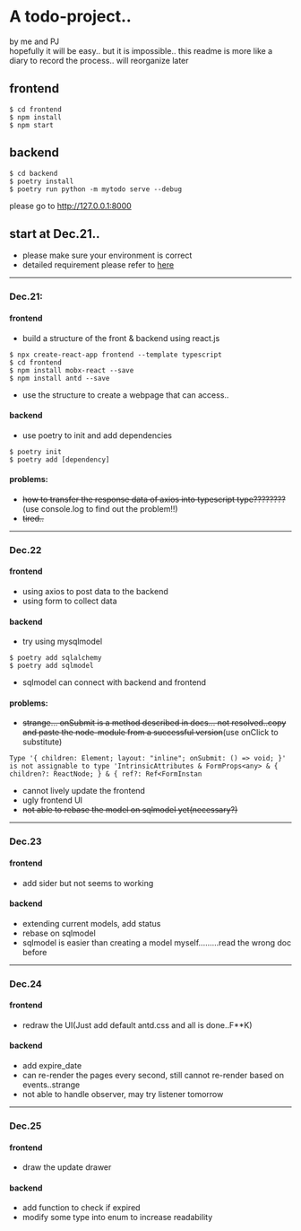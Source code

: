 <!--
 * @Date: 2021-12-21 15:55:14
 * @LastEditTime: 2021-12-25 15:41:16
 * @FilePath: /new-simple-todo/my-todo/README.md
-->
# A todo-project..
by me and PJ \
hopefully it will be easy..
but it is impossible..
this readme is more like a diary to record the process..
will reorganize later
## frontend
```
$ cd frontend
$ npm install
$ npm start
```

## backend
```
$ cd backend
$ poetry install
$ poetry run python -m mytodo serve --debug
```
please go to http://127.0.0.1:8000
## start at Dec.21..

* please make sure your environment is correct
* detailed requirement please refer to [here](https://github.com/joint-online-judge/simple-todo/blob/main/)
---
### Dec.21:

#### frontend
* build a structure of the front & backend using react.js
```
$ npx create-react-app frontend --template typescript
$ cd frontend
$ npm install mobx-react --save    
$ npm install antd --save       
```
* use the structure to create a webpage that can access..

#### backend
* use poetry to init and add dependencies
```
$ poetry init
$ poetry add [dependency]
```

#### problems:
* ~~how to transfer the response data of axios into typescript type????????~~(use console.log to find out the problem!!)
* ~~tired..~~
---
### Dec.22

#### frontend
* using axios to post data to the backend
* using form to collect data
#### backend
* try using mysqlmodel
```
$ poetry add sqlalchemy
$ poetry add sqlmodel
```
* sqlmodel can connect with backend and frontend
#### problems:
* ~~strange... onSubmit is a method described in docs... not resolved..copy and paste the node-module from a successful version~~(use onClick to substitute)
```
Type '{ children: Element; layout: "inline"; onSubmit: () => void; }' is not assignable to type 'IntrinsicAttributes & FormProps<any> & { children?: ReactNode; } & { ref?: Ref<FormInstan
```
* cannot lively update the frontend
* ugly frontend UI
* ~~not able to rebase the model on sqlmodel yet(necessary?)~~
---
### Dec.23

#### frontend
* add sider but not seems to working
#### backend
* extending current models, add status
* rebase on sqlmodel
* sqlmodel is easier than creating a model myself.........read the wrong doc before

---
### Dec.24

#### frontend
* redraw the UI(Just add default antd.css and all is done..F**K)

#### backend
* add expire_date
* can re-render the pages every second, still cannot re-render based on events..strange
* not able to handle observer, may try listener tomorrow

---
### Dec.25

#### frontend
* draw the update drawer

#### backend
* add function to check if expired
* modify some type into enum to increase readability